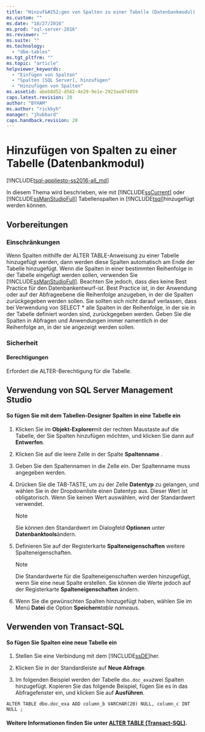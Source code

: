 ```yaml
---
title: "Hinzuf&#252;gen von Spalten zu einer Tabelle (Datenbankmodul) | Microsoft Docs"
ms.custom: ""
ms.date: "10/27/2016"
ms.prod: "sql-server-2016"
ms.reviewer: ""
ms.suite: ""
ms.technology: 
  - "dbe-tables"
ms.tgt_pltfrm: ""
ms.topic: "article"
helpviewer_keywords: 
  - "Einfügen von Spalten"
  - "Spalten [SQL Server], hinzufügen"
  - "Hinzufügen von Spalten"
ms.assetid: abeb8d52-d562-4e29-9e1e-2923ae874859
caps.latest.revision: 20
author: "BYHAM"
ms.author: "rickbyh"
manager: "jhubbard"
caps.handback.revision: 20
---
```

# Hinzuf&#252;gen von Spalten zu einer Tabelle (Datenbankmodul)
[!INCLUDE[tsql-appliesto-ss2016-all_md](../../includes/tsql-appliesto-ss2016-all-md.md)]

  In diesem Thema wird beschrieben, wie mit [!INCLUDE[ssCurrent](../../includes/sscurrent-md.md)] oder [!INCLUDE[ssManStudioFull](../../includes/ssmanstudiofull-md.md)] Tabellenspalten in [!INCLUDE[tsql](../../includes/tsql-md.md)]hinzugefügt werden können.  

  ##  <a name="BeforeYouBegin"></a> Vorbereitungen  
  
###  <a name="Restrictions"></a> Einschränkungen  
 Wenn Spalten mithilfe der ALTER TABLE-Anweisung zu einer Tabelle hinzugefügt werden, dann werden diese Spalten automatisch am Ende der Tabelle hinzugefügt. Wenn die Spalten in einer bestimmten Reihenfolge in der Tabelle eingefügt werden sollen, verwenden Sie [!INCLUDE[ssManStudioFull](../../includes/ssmanstudiofull-md.md)]. Beachten Sie jedoch, dass dies keine Best Practice für den Datenbankentwurf-ist. Best Practice ist, in der Anwendung oder auf der Abfrageebene die Reihenfolge anzugeben, in der die Spalten zurückgegeben werden sollen. Sie sollten sich nicht darauf verlassen, dass bei Verwendung von SELECT * alle Spalten in der Reihenfolge, in der sie in der Tabelle definiert worden sind, zurückgegeben werden. Geben Sie die Spalten in Abfragen und Anwendungen immer namentlich in der Reihenfolge an, in der sie angezeigt werden sollen.  
  
###  <a name="Security"></a> Sicherheit  
  
####  <a name="Permissions"></a> Berechtigungen  
 Erfordert die ALTER-Berechtigung für die Tabelle.  
  
##  <a name="SSMSProcedure"></a> Verwendung von SQL Server Management Studio  
  
#### So fügen Sie mit dem Tabellen-Designer Spalten in eine Tabelle ein  
  
1.  Klicken Sie im **Objekt-Explorer**mit der rechten Maustaste auf die Tabelle, der Sie Spalten hinzufügen möchten, und klicken Sie dann auf **Entwerfen**.  
  
2.  Klicken Sie auf die leere Zelle in der Spalte **Spaltenname** .  
  
3.  Geben Sie den Spaltennamen in die Zelle ein. Der Spaltenname muss angegeben werden.  
  
4.  Drücken Sie die TAB-TASTE, um zu der Zelle **Datentyp** zu gelangen, und wählen Sie in der Dropdownliste einen Datentyp aus. Dieser Wert ist obligatorisch. Wenn Sie keinen Wert auswählen, wird der Standardwert verwendet.  
  
    > [!NOTE]  
    >  Sie können den Standardwert im Dialogfeld **Optionen** unter **Datenbanktools**ändern.  
  
5.  Definieren Sie auf der Registerkarte **Spalteneigenschaften** weitere Spalteneigenschaften.  
  
    > [!NOTE]  
    >  Die Standardwerte für die Spalteneigenschaften werden hinzugefügt, wenn Sie eine neue Spalte erstellen. Sie können die Werte jedoch auf der Registerkarte **Spalteneigenschaften** ändern.  
  
6.  Wenn Sie die gewünschten Spalten hinzugefügt haben, wählen Sie im Menü **Datei** die Option **Speichern***table name*aus.  
  
##  <a name="TsqlProcedure"></a> Verwenden von Transact-SQL  
  
#### So fügen Sie Spalten eine neue Tabelle ein  
  
1.  Stellen Sie eine Verbindung mit dem [!INCLUDE[ssDE](../../includes/ssde-md.md)]her.  
  
2.  Klicken Sie in der Standardleiste auf **Neue Abfrage**.  
  
3.  Im folgenden Beispiel werden der Tabelle `dbo.doc_exa`zwei Spalten hinzugefügt. Kopieren Sie das folgende Beispiel, fügen Sie es in das Abfragefenster ein, und klicken Sie auf **Ausführen**.  
  
```  
ALTER TABLE dbo.doc_exa ADD column_b VARCHAR(20) NULL, column_c INT NULL ;  
```  
  
####  <a name="FollowUp"></a> Weitere Informationen finden Sie unter [ALTER TABLE &#40;Transact-SQL&#41;](../../t-sql/statements/alter-table-transact-sql.md).  
  
  